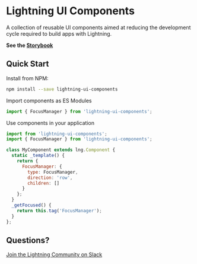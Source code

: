 
# Lightning UI Components

A collection of reusable UI components aimed at reducing the development cycle required to build apps with Lightning.

**See the [Storybook](https://rdkcentral.github.io/Lightning-UI-Components)**

## Quick Start

Install from NPM:

```bash
npm install --save lightning-ui-components
```

Import components as ES Modules

```js
import { FocusManager } from 'lightning-ui-components';
```

Use components in your application

```js
import from 'lightning-ui-components';
import { FocusManager } from 'lightning-ui-components';

class MyComponent extends lng.Component {
  static _template() {
    return {
      FocusManager: {
        type: FocusManager,
        direction: 'row',
        children: []
      }
    };
  }
  _getFocused() {
    return this.tag('FocusManager');
  }
};
```

## Questions?

[Join the Lightning Community on Slack](https://join.slack.com/t/lightning-community/shared_invite/zt-f0khi0lt-OXNrRqCfmEWX7jx3F6GaTw)
